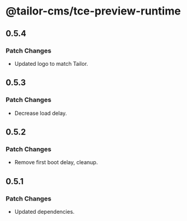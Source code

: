 # @tailor-cms/tce-preview-runtime

## 0.5.4

### Patch Changes

- Updated logo to match Tailor.

## 0.5.3

### Patch Changes

- Decrease load delay.

## 0.5.2

### Patch Changes

- Remove first boot delay, cleanup.

## 0.5.1

### Patch Changes

- Updated dependencies.
